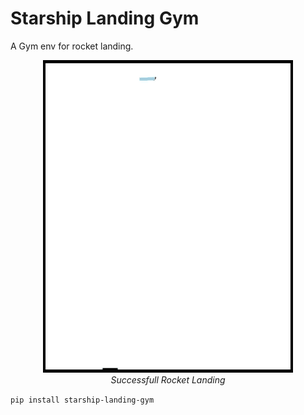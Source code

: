 # Starship Landing Gym
A Gym env for rocket landing. 

<p align="center">
  <img width="400" height="500" src="https://raw.githubusercontent.com/Armandpl/starship-landing-gym/master/images/landing.gif">
  <br/>
  <i> Successfull Rocket Landing </i>
</p>

`pip install starship-landing-gym`